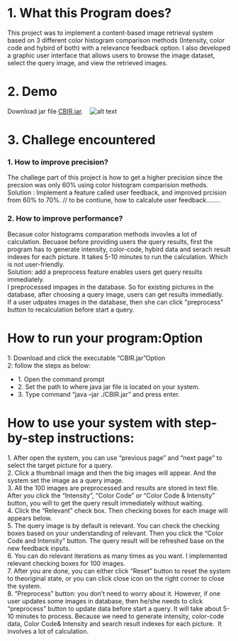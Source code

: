 # 1. What this Program does?
This project was to implement a content-based image retrieval system based on 3 different color histogram comparison methods (Intensity, color code and hybird of both) with a relevance feedback option. I also developed a graphic user interface that allows users to browse the image dataset, select the query image, and view the retrieved images. 

# 2. Demo
Download jar file [CBIR.jar](https://github.com/emily0707/Graphic-user-Interface-for-Cancer-Research/blob/master/Content-Based-Image-Retrieval-System-/CBIR.jar ).
   ![alt text](https://github.com/emily0707/Graphic-user-Interface-for-Cancer-Research/blob/master/images/CBIR.png "Demo ScreenShot")
   
# 3. Challege encountered
### 1. How to improve precision?    
The challege part of this project is how to get a higher precision since the precsion was only 60% using color histogram comparision methods.     
Solution : Implement a feature called user feedback, and improved prcision from 60% to 70%. 
// to be contiune, how to calcalute user feedback........
### 2. How to improve performance?   
Becasue color histograms comparation methods invovles a lot of calculation. Becuase before providing users the query results, first the program has to generate intensity, color-code, hybird data and serach result indexes for each picture. It takes 5-10 minutes to run the calculation. Which is not user-friendly.      
Solution: add a preprocess feature enables users get query results immediately.      
I preprocessed impages in the database. So for existing pictures in the database, after choosing a query image, users can get results immediatly.      
If a user udpates images in the database, then she can click "preprocess" button to recalculation before start a query. 


# How to run your program:Option   
1: Download and click the executable “CBIR.jar”Option     
2: follow the steps as below:    
- 1. Open the command prompt    
- 2. Set the path to where java jar file is located on your system.     
- 3. Type command “java –jar ./CBIR.jar” and press enter.    

# How to use your system with step-by-step instructions:    
1. After open the system, you can use “previous page” and “next page” to select the target picture for a query.     
2. Click a thumbnail image and then the big images will appear. And the system set the image as a query image.     
3. All the 100 images are preprocessed and results are stored in text file. After you click the “Intensity”, “Color Code” or “Color Code & Intensity” button, you will to get the query result immediately without waiting.      
4. Click the “Relevant” check box. Then checking boxes for each image will appears below.       
5. The query image is by default is relevant. You can check the checking boxes based on your understanding of relevant. Then you click the “Color Code and Intensity” button. The query result will be refreshed base on the new feedback inputs.     
6. You can do relevant iterations as many times as you want. I implemented relevant checking boxes for 100 images.      
7. After you are done, you can either click “Reset” button to reset the system to theoriginal state, or you can click close icon on the right corner to close the system.     
8. “Preprocess” button: you don’t need to worry about it. However, if one user updates some images in database, then he/she needs to click “preprocess” button to update data before start a query. It will take about 5-10 minutes to process. Because we need to generate intensity, color-code data, Color Code& Intensity and search result indexes for each picture.  It involves a lot of calculation. 

